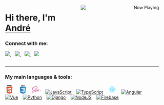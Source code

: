 <p align="right">
    <a href="https://spotify-now-playing.andrevitalb.vercel.app/now-playing?open" target="_blank">
        <img src="https://spotify-now-playing.andrevitalb.vercel.app/now-playing" width="256" height="64" alt="Now Playing"  align="right">
    </a>
</p>

<p align="center">
    <h1>Hi there, I'm <a href="https://andrevital.com/" target="_blank">André</a></h1>
</p>

### Connect with me:

<a href="https://andrevital.com/" target="_blank">
    <img alt"andrevital.com" width="25px" src="https://www.andrevital.com/images/logo_contained_negative.svg">
</a>
&nbsp;&nbsp;
<a href="https://linkedin.com/in/andrevitalb/" target="_blank">
    <img alt"André Vital | LinkedIn" width="25px" src="https://image.flaticon.com/icons/svg/1409/1409945.svg">
</a>
&nbsp;&nbsp;
<a href="https://twitter.com/andrevitalb" target="_blank">
    <img alt"André Vital | Twitter" width="25px" src="https://image.flaticon.com/icons/svg/1409/1409937.svg">
</a>
&nbsp;&nbsp;
<a href="https://instagram.com/im_andrevital" target="_blank">
    <img alt"André Vital | Instagram" width="25px" src="https://image.flaticon.com/icons/svg/1409/1409946.svg">
</a>

<br/>
<br/>

---

### My main languages & tools:

[<img alt="HTML5" width="28px" src="https://raw.githubusercontent.com/github/explore/80688e429a7d4ef2fca1e82350fe8e3517d3494d/topics/html/html.png" />](#)
&nbsp;&nbsp;
[<img alt="CSS3" width="28px" src="https://raw.githubusercontent.com/github/explore/80688e429a7d4ef2fca1e82350fe8e3517d3494d/topics/css/css.png" />](#)
&nbsp;&nbsp;
[<img alt="Sass" width="28px" src="https://raw.githubusercontent.com/github/explore/80688e429a7d4ef2fca1e82350fe8e3517d3494d/topics/sass/sass.png" />](#)
&nbsp;&nbsp;
[<img alt="JavaScript" width="28px" src="https://seeklogo.com/images/J/javascript-js-logo-2949701702-seeklogo.com.png" />](#)
&nbsp;&nbsp;
[<img alt="TypeScript" width="28px" src="https://upload.wikimedia.org/wikipedia/commons/thumb/4/4c/Typescript_logo_2020.svg/1200px-Typescript_logo_2020.svg.png" />](#)
&nbsp;&nbsp;
[<img alt="React" width="28px" src="https://raw.githubusercontent.com/github/explore/80688e429a7d4ef2fca1e82350fe8e3517d3494d/topics/react/react.png" />](#)
&nbsp;&nbsp;
[<img alt="Angular" width="28px" src="https://seeklogo.com/images/A/angular-logo-B76B1CDE98-seeklogo.com.png" />](#)
&nbsp;&nbsp;
[<img alt="Vue" width="28px" src="https://seeklogo.com/images/V/vuejs-logo-17D586B587-seeklogo.com.png" />](#)
&nbsp;&nbsp;
[<img alt="Python" width="28px" src="https://seeklogo.com/images/P/python-logo-A32636CAA3-seeklogo.com.png">](#)
&nbsp;&nbsp;
[<img alt="Django" width="23px" src="https://brandslogos.com/wp-content/uploads/images/large/django-logo.png">](#)
&nbsp;&nbsp;
[<img alt="NodeJS" width="28px" src="https://seeklogo.com/images/N/nodejs-logo-FBE122E377-seeklogo.com.png">](#)
&nbsp;&nbsp;
[<img alt="Firebase" width="22px" src="https://seeklogo.com/images/F/firebase-logo-402F407EE0-seeklogo.com.png" />](#)
&nbsp;&nbsp;

[website]: https://andrevital.com/

